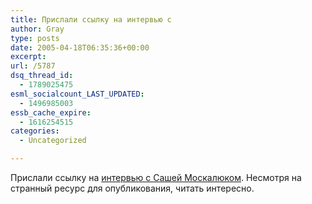 ```yaml
---
title: Прислали ссылку на интервью с
author: Gray
type: posts
date: 2005-04-18T06:35:36+00:00
excerpt:
url: /5787
dsq_thread_id:
  - 1789025475
esml_socialcount_LAST_UPDATED:
  - 1496985003
essb_cache_expire:
  - 1616254515
categories:
  - Uncategorized

---
```








Прислали ссылку на <a href="http://www.bal-con.ru/int_mosk.htm" target="_blank">интервью с Сашей Москалюком</a>. Несмотря на странный ресурс для опубликования, читать интересно.
